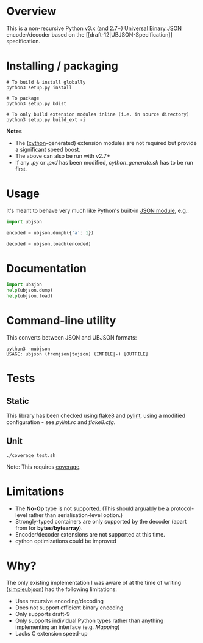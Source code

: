 # Overview

This is a non-recursive Python v3.x (and 2.7+) [Universal Binary JSON](http://ubjson.org) encoder/decoder based on the [[draft-12|UBJSON-Specification]] specification.


# Installing / packaging
```shell
# To build & install globally
python3 setup.py install

# To package
python3 setup.py bdist

# To only build extension modules inline (i.e. in source directory)
python3 setup.py build_ext -i
```
**Notes**
- The ([cython](http://cython.org)-generated) extension modules are not required but provide a significant speed boost.
- The above can also be run with v2.7+
- If any _.py_ or _.pxd_ has been modified, _cython_generate.sh_ has to be run first.


# Usage
It's meant to behave very much like Python's built-in [JSON module](https://docs.python.org/3/library/json.html), e.g.:
```python
import ubjson

encoded = ubjson.dumpb({'a': 1})

decoded = ubjson.loadb(encoded)
```

# Documentation
```python
import ubsjon
help(ubjson.dump)
help(ubjson.load)
```

# Command-line utility
This converts between JSON and UBJSON formats:
```shell
python3 -mubjson
USAGE: ubjson (fromjson|tojson) (INFILE|-) [OUTFILE]
```


# Tests

## Static
This library has been checked using [flake8](https://pypi.python.org/pypi/flake8) and [pylint](http://www.pylint.org), using a modified configuration - see _pylint.rc_ and _flake8.cfg_.

## Unit
```shell
./coverage_test.sh
```
Note: This requires [coverage](https://pypi.python.org/pypi/coverage).


# Limitations
- The **No-Op** type is not supported. (This should arguably be a protocol-level rather than serialisation-level option.)
- Strongly-typed containers are only supported by the decoder (apart from for **bytes**/**bytearray**).
- Encoder/decoder extensions are not supported at this time.
- cython optimizations could be improved


# Why?
The only existing implementation I was aware of at the time of writing ([simpleubjson](https://github.com/brainwater/simpleubjson)) had the following limitations:
- Uses recursive encoding/decoding
- Does not support efficient binary encoding
- Only supports draft-9
- Only supports individual Python types rather than anything implementing an interface (e.g. _Mapping_)
- Lacks C extension speed-up
